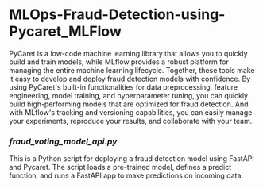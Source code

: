 # **MLOps-Fraud-Detection-using-Pycaret_MLFlow**

 PyCaret is a low-code machine learning library that allows you to quickly build and train models, while MLflow provides a robust platform for managing the entire machine learning lifecycle.
 Together, these tools make it easy to develop and deploy fraud detection models with confidence. By using PyCaret's built-in functionalities for data preprocessing, feature engineering, model training, and hyperparameter tuning, you can quickly build high-performing models that are optimized for fraud detection. And with MLflow's tracking and versioning capabilities, you can easily manage your experiments, reproduce your results, and collaborate with your team.


### _fraud_voting_model_api.py_ 
This is a Python script for deploying a fraud detection model using FastAPI and Pycaret. The script loads a pre-trained model, defines a predict function, and runs a FastAPI app to make predictions on incoming data. 